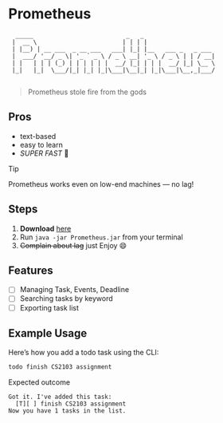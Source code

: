 # Prometheus 

```
  _____                          _   _                    
 |  __ \                        | | | |                   
 | |__) | __ ___  _ __ ___   ___| |_| |__   ___ _   _ ___ 
 |  ___/ '__/ _ \| '_ ` _ \ / _ \ __| '_ \ / _ \ | | / __|
 | |   | | | (_) | | | | | |  __/ |_| | | |  __/ |_| \__ \
 |_|   |_|  \___/|_| |_| |_|\___|\__|_| |_|\___|\__,_|___/
                                                                                                       
```
> Prometheus stole fire from the gods

## Pros
- text-based
- easy to learn
- _SUPER FAST_ 🚀

> [!TIP]
> Prometheus works even on low-end machines — no lag!

## Steps
1. **Download** [here](https://github.com/Rihiz/ip)
2. Run `java -jar Prometheus.jar` from your terminal
3. ~~Complain about lag~~ just Enjoy 😄

## Features
- [ ] Managing Task, Events, Deadline
- [ ] Searching tasks by keyword
- [ ] Exporting task list

## Example Usage
Here’s how you add a todo task using the CLI:

```bash
todo finish CS2103 assignment

```
Expected outcome
```
Got it. I've added this task:
  [T][ ] finish CS2103 assignment
Now you have 1 tasks in the list.
```



